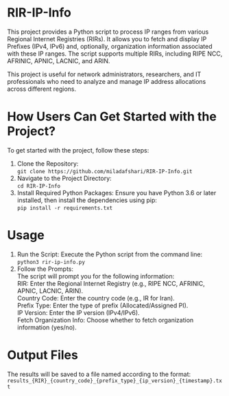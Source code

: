# RIR-IP-Info
This project provides a Python script to process IP ranges from various Regional Internet Registries (RIRs). It allows you to fetch and display IP Prefixes (IPv4, IPv6) and, optionally, organization information associated with these IP ranges. The script supports multiple RIRs, including RIPE NCC, AFRINIC, APNIC, LACNIC, and ARIN.

This project is useful for network administrators, researchers, and IT professionals who need to analyze and manage IP address allocations across different regions.

# How Users Can Get Started with the Project?
To get started with the project, follow these steps:
1. Clone the Repository:<br/>
 ``git clone https://github.com/miladafshari/RIR-IP-Info.git``
2. Navigate to the Project Directory:<br/>
 ``cd RIR-IP-Info``
3. Install Required Python Packages:
   Ensure you have Python 3.6 or later installed, then install the dependencies using pip:<br/>
``pip install -r requirements.txt``

# Usage
1. Run the Script:
Execute the Python script from the command line:<br/>
``python3 rir-ip-info.py``
2. Follow the Prompts:<br/>
   The script will prompt you for the following information:<br/>
RIR: Enter the Regional Internet Registry (e.g., RIPE NCC, AFRINIC, APNIC, LACNIC, ARIN).<br/>
Country Code: Enter the country code (e.g., IR for Iran).<br/>
Prefix Type: Enter the type of prefix (Allocated/Assigned PI).<br/>
IP Version: Enter the IP version (IPv4/IPv6).<br/>
Fetch Organization Info: Choose whether to fetch organization information (yes/no).<br/>

# Output Files
The results will be saved to a file named according to the format:<br/>
``results_{RIR}_{country_code}_{prefix_type}_{ip_version}_{timestamp}.txt``














